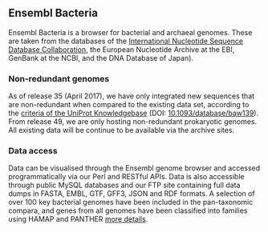 ## Ensembl Bacteria

Ensembl Bacteria is a browser for bacterial and archaeal genomes. These are taken from the databases of the [International Nucleotide Sequence Database Collaboration](http://www.insdc.org/), the European Nucleotide Archive at the EBI, GenBank at the NCBI, and the DNA Database of Japan).

### Non-redundant genomes

As of release 35 (April 2017), we have only integrated new sequences that are non-redundant when compared to the existing data set, according to the [criteria of the UniProt Knowledgebase](http://http://insideuniprot.blogspot.co.uk/2015_05_01_archive.html) (DOI: [10.1093/database/baw139](https://www.ncbi.nlm.nih.gov/pmc/articles/PMC5199198/)). From release 49, we are only hosting non-redundant prokaryotic genomes. All existing data will be continue to be available via the archive sites.

### Data access

Data can be visualised through the Ensembl genome browser and accessed programmatically via our Perl and RESTful APIs. Data is also accessible through public MySQL databases and our FTP site containing full data dumps in FASTA, EMBL, GTF, GFF3, JSON and RDF formats. A selection of over 100 key bacterial genomes have been included in the pan-taxonomic compara, and genes from all genomes have been classified into families using HAMAP and PANTHER [more details](/info/docs/compara/index.html).
